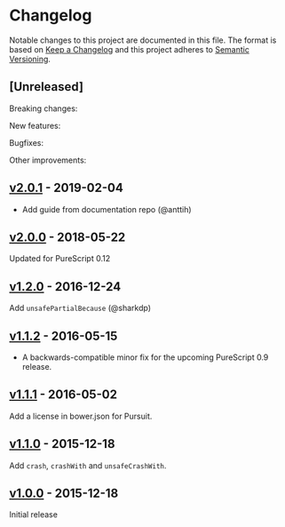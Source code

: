 # Changelog

Notable changes to this project are documented in this file. The format is based on [Keep a Changelog](https://keepachangelog.com/en/1.0.0/) and this project adheres to [Semantic Versioning](https://semver.org/spec/v2.0.0.html).

## [Unreleased]

Breaking changes:

New features:

Bugfixes:

Other improvements:

## [v2.0.1](https://github.com/purescript/purescript-partial/releases/tag/v2.0.1) - 2019-02-04

* Add guide from documentation repo (@anttih)

## [v2.0.0](https://github.com/purescript/purescript-partial/releases/tag/v2.0.0) - 2018-05-22

Updated for PureScript 0.12

## [v1.2.0](https://github.com/purescript/purescript-partial/releases/tag/v1.2.0) - 2016-12-24

Add `unsafePartialBecause` (@sharkdp)

## [v1.1.2](https://github.com/purescript/purescript-partial/releases/tag/v1.1.2) - 2016-05-15

- A backwards-compatible minor fix for the upcoming PureScript 0.9 release.

## [v1.1.1](https://github.com/purescript/purescript-partial/releases/tag/v1.1.1) - 2016-05-02

Add a license in bower.json for Pursuit.

## [v1.1.0](https://github.com/purescript/purescript-partial/releases/tag/v1.1.0) - 2015-12-18

Add `crash`, `crashWith` and `unsafeCrashWith`.

## [v1.0.0](https://github.com/purescript/purescript-partial/releases/tag/v1.0.0) - 2015-12-18

Initial release

